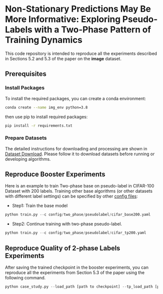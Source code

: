 
# Non-Stationary Predictions May Be More Informative: Exploring Pseudo-Labels with a Two-Phase Pattern of Training Dynamics

This code repository is intended to reproduce all the experiments described in Sections 5.2 and 5.3 of the paper on the **image** dataset.

## Prerequisites

### Install Packages
To install the required packages, you can create a conda environment:

```sh
conda create --name img_env python=3.8
```

then use pip to install required packages:

```sh
pip install -r requirements.txt
```

### Prepare Datasets

The detailed instructions for downloading and processing are shown in [Dataset Download](./preprocess/). Please follow it to download datasets before running or developing algorithms.

## Reproduce Booster Experiments

Here is an example to train Two-phase base on pseudo-label in CIFAR-100 Dataset with 200 labels. Training other base algorithms (or other datasets with different label settings) can be specified by other [config files](./config/two_phase/):

- Step1: Train the base model
```python
python train.py --c config/two_phase/pseudolabel/cifar_base200.yaml
```
- Step2: Continue training with two-phase pseudo-label.
```python
python train.py --c config/two_phase/pseudolabel/cifar_tp200.yaml
```

## Reproduce Quality of 2-phase Labels Experiments
After saving the trained checkpoint in the booster experiments, you can reproduce all the experiments from Section 5.3 of the paper using the following command.

```python
python case_study.py --load_path [path to checkpoint] --tp_load_path [path to two-phase checkpoint] --data_dir [path to data]
```